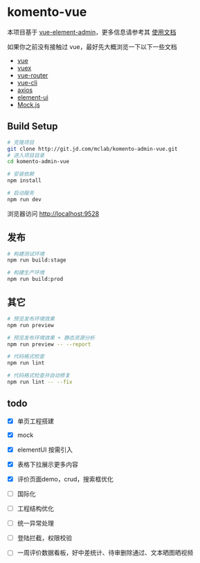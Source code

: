 # komento-vue

本项目基于 [vue-element-admin](https://panjiachen.gitee.io/vue-element-admin-site/zh/)，更多信息请参考其 [使用文档](https://panjiachen.github.io/vue-element-admin-site/zh/)

如果你之前没有接触过 vue，最好先大概浏览一下以下一些文档
- [vue](https://cn.vuejs.org/index.html)
- [vuex](https://vuex.vuejs.org/zh-cn/)
- [vue-router](https://router.vuejs.org/zh-cn/)
- [vue-cli](https://github.com/vuejs/vue-cli)
- [axios](https://github.com/axios/axios)
- [element-ui](https://github.com/ElemeFE/element)
- [Mock.js](https://github.com/nuysoft/Mock/wiki)

## Build Setup

```bash
# 克隆项目
git clone http://git.jd.com/mclab/komento-admin-vue.git
# 进入项目目录
cd komento-admin-vue

# 安装依赖
npm install

# 启动服务
npm run dev
```

浏览器访问 [http://localhost:9528](http://localhost:9528)

## 发布

```bash
# 构建测试环境
npm run build:stage

# 构建生产环境
npm run build:prod
```

## 其它

```bash
# 预览发布环境效果
npm run preview

# 预览发布环境效果 + 静态资源分析
npm run preview -- --report

# 代码格式检查
npm run lint

# 代码格式检查并自动修复
npm run lint -- --fix
```

## todo

- [x] 单页工程搭建
- [x] mock
- [x] elementUI 按需引入
- [x] 表格下拉展示更多内容
- [x] 评价页面demo，crud，搜索框优化
- [ ] 国际化
- [ ] 工程结构优化
- [ ] 统一异常处理
- [ ] 登陆拦截，权限校验
- [ ] 一周评价数据看板，好中差统计、待审删除通过、文本晒图晒视频




